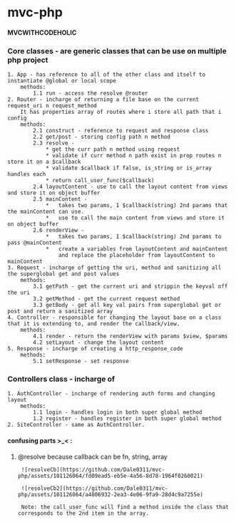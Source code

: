 # mvc-php

#### MVCWITHCODEHOLIC

### Core classes - are generic classes that can be use on multiple php project
    1. App - has reference to all of the other class and itself to instantiate @global or local scope
        methods: 
            1.1 run - access the resolve @router
    2. Router - incharge of returning a file base on the current request_uri n request_method
        It has properties array of routes where i store all path that i config
        methods: 
            2.1 construct - reference to request and response class
            2.2 get/post - storing config path n method
            2.3 resolve - 
                * get the curr path n method using request
                * validate if curr method n path exist in prop routes n store it on a $callback
                * validate $callback if false, is_string or is_array handles each 
                * return call_user_func($callback)
            2.4 layoutContent - use to call the layout content from views and store it on object buffer
            2.5 mainContent - 
                *   takes two params, 1 $callback(string) 2nd params that the mainContent can use.
                *   use to call the main content from views and store it on object buffer
            2.6 renderView - 
                *   takes two params, 1 $callback(string) 2nd params to pass @mainContent
                *   create a variables from layoutContent and mainContent
                    and replace the placeholder from layoutContent to mainContent
    3. Request - incharge of getting the uri, method and sanitizing all the superglobal get and post values
        methods: 
            3.1 getPath - get the current uri and strippin the keyval off the uri
            3.2 getMethod - get the current request method
            3.3 getBody - get all key val pairs from superglobal get or post and return a sanitized array
    4. Controller - responsible for changing the layout base on a class that it is extending to, and render the callback/view.
        methods: 
            4.1 render - return the renderView with params $view, $params
            4.2 setLayout - change the layout content
    5. Response - incharge of creating a http_response_code
        methods: 
            5.1 setResponse - set response
### Controllers class - incharge of 
    1. AuthController - incharge of rendering auth forms and changing layout
        methods:
            1.1 login - handles login in both super global method
            1.2 register - handles register in both super global method
    2. SiteController - same as AuthController.


#### confusing parts >_< :
1. @resolve 
        because callback can be fn, string, array
        
        ![resolveCb](https://github.com/Dale0311/mvc-php/assets/101126064/fd09ead5-eb5e-4a56-8d78-1964f0260021)

        ![resolveCb2](https://github.com/Dale0311/mvc-php/assets/101126064/a4806932-2ea3-4e06-9fa9-28d4c9a7255e)

        Note: the call_user_func will find a method inside the class that corresponds to the 2nd item in the array.
